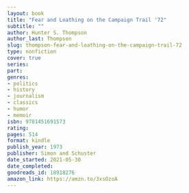 ```yaml
---
layout: book
title: "Fear and Loathing on the Campaign Trail '72"
subtitle: ""
author: Hunter S. Thompson
author_last: Thompson
slug: thompson-fear-and-loathing-on-the-campaign-trail-72
type: nonfiction
cover: true
series: 
part: 
genres:
- politics
- history
- journalism
- classics
- humor
- memoir
isbn: 9781451691573
rating: 
pages: 514
format: kindle
publish_year: 1973
publisher: Simon and Schuster
date_started: 2021-05-30
date_completed: 
goodreads_id: 18918276
amazon_link: https://amzn.to/3xsOzoA
---
```

